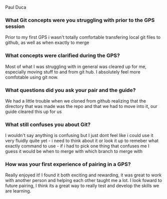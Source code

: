 Paul Duca

### What Git concepts were you struggling with prior to the GPS session ###

Prior to my first GPS i wasn't totally comfortable transfering local git files to github, as well as when exactly to merge

### What concepts were clarified during the GPS? ###

Most of what I was struggling with in general was cleared up for me, especially moving stuff to and from git hub. I absolutely feel more comfotable using git now. 

### What questions did you ask your pair and the guide? ###

We had a little trouble when we cloned from github realizing that the directory that was made was the repo and that we had to move into it, our guide cleared this up for us

### What still confuses you about Git? ###

I wouldn't say anything is confusing but I just dont feel like i could use it very fluidly quite yet - i need to think about it or look it up to remeber what exactly command to use - if i had to pick one thing that confuses me I guess it would be when to merge with which branch to merge with

### How was your first experience of pairing in a GPS? ###

Really enjoyed it! I found it both exciting and rewarding, it was great to work with another person and helping each other taught me a lot. I look foward to future pairing, I think its a great way to really test and develop the skills we are learning. 
